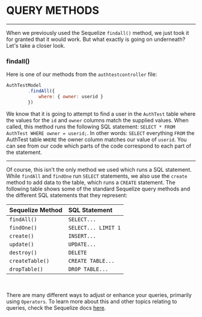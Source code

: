 # QUERY METHODS
---

When we previously used the Sequelize `findall()` method, we just took it for granted that it would work. But what exactly is going on underneath? Let's take a closer look.

### findall()

Here is one of our methods from the `authtestcontroller` file:
```js
AuthTestModel
		.findAll({
			where: { owner: userid }
		})
```
We know that it is going to attempt to find a user in the `AuthTest` table where the values for the `id` and `owner` columns match the supplied values. When called, this method runs the following SQL statement: `SELECT * FROM AuthTest WHERE owner = userid;`. In other words: `SELECT` everything `FROM` the AuthTest table `WHERE` the owner column matches our value of `userid`. You can see from our code which parts of the code correspond to each part of the statement.

---

Of course, this isn't the only method we used which runs a SQL statement. While `findAll` and `findOne` run `SELECT` statements, we also use the `create` method to add data to the table, which runs a `CREATE` statement. The following table shows some of the standard Sequelize query methods and the different SQL statements that they represent:

|Sequelize Method|SQL Statement|
|:---------------|:------------|
|`findAll()`     |`SELECT...`  |
|`findOne()`     |`SELECT... LIMIT 1`|
|`create()`      |`INSERT...`  |
|`update()`      |`UPDATE...`  |
|`destroy()`     |`DELETE`     |
|`createTable()` |`CREATE TABLE...`|
|`dropTable()`   |`DROP TABLE...`|

<br>

There are many different ways to adjust or enhance your queries, primarily using `Operators`. To learn more about this and other topics relating to queries, check the Sequelize docs [here](http://docs.sequelizejs.com/manual/tutorial/querying.html).